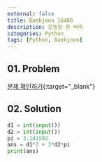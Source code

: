 ```yaml
---
external: false
title: Baekjoon 16486
description: 운동장 한 바퀴
categories: Python
tags: [Python, Baekjoon]
---
```


## 01. Problem

[문제 확인하기](https://www.acmicpc.net/problem/16486){:target="_blank"}

## 02. Solution

```Python
d1 = int(input())
d2 = int(input())
pi = 3.141592
ans = d1*2 + 2*d2*pi
print(ans)
```
